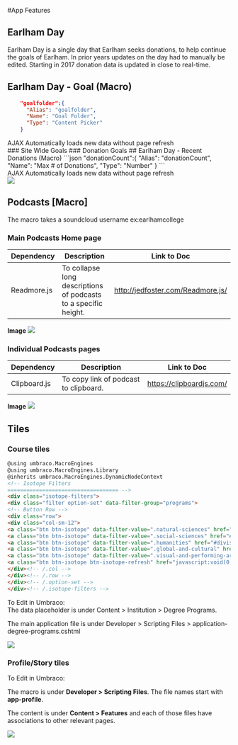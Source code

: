 #App Features

## Earlham Day


Earlham Day is a single day that Earlham seeks donations, to help continue the goals of Earlham. In prior years updates on the day had to manually be edited. Starting in 2017 donation data is updated in close to real-time.


## Earlham Day - Goal (Macro)

```json
    "goalfolder":{
      "Alias": "goalfolder",
      "Name": "Goal Folder",
      "Type": "Content Picker"
    }
```
<aside class="notice">AJAX Automatically loads new data without page refresh</aside>
### Site Wide Goals
### Donation Goals
## Earlham Day - Recent Donations (Macro)
```json
    "donationCount":{
      "Alias": "donationCount",
      "Name": "Max # of Donations",
      "Type": "Number"
    }
```
<aside class="notice">AJAX Automatically loads new data without page refresh</aside>
<img src='/images/apps/earlhamday/recent-donations.png'/>

## Podcasts [Macro]

<aside class="notice">The macro takes a soundcloud username ex:earlhamcollege</aside>


### Main Podcasts Home page

Dependency | Description | Link to Doc
-------------- | -------------- | --------------
Readmore.js | To collapse long descriptions of podcasts to a specific height. | http://jedfoster.com/Readmore.js/

**Image**
<img src='/images/apps/podcasts/podcast-home-page.png'/>


### Individual Podcasts pages

Dependency | Description | Link to Doc
-------------- | -------------- | --------------
Clipboard.js | To copy link of podcast to clipboard. | https://clipboardjs.com/

**Image**
<img src='/images/apps/podcasts/podcast-individual-page.png'/>

## Tiles

### Course tiles

```html
@using umbraco.MacroEngines
@using umbraco.MacroEngines.Library
@inherits umbraco.MacroEngines.DynamicNodeContext
<!-- Isotope Filters
=================================== -->
<div class="isotope-filters">
<div class="filter option-set" data-filter-group="programs">
<!-- Button Row -->
<div class="row">
<div class="col-sm-12">
<a class="btn btn-isotope" data-filter-value=".natural-sciences" href="#division-natural-sciences-division"><i class="icon-check-empty"></i> Natural Sciences</a>
<a class="btn btn-isotope" data-filter-value=".social-sciences" href="#division-social-sciences-division"><i class="icon-check-empty"></i> Social Sciences</a>
<a class="btn btn-isotope" data-filter-value=".humanities" href="#division-humanities-division"><i class="icon-check-empty"></i> Humanities</a>
<a class="btn btn-isotope" data-filter-value=".global-and-cultural" href="#division-global-and-cultural"><i class="icon-check-empty"></i> Global/Cultural</a>
<a class="btn btn-isotope" data-filter-value=".visual-and-performing-arts" href="#division-visual-proforming-arts"><i class="icon-check-empty"></i> Visual/Performing Arts</a>
<a class="btn btn-isotope btn-isotope-refresh" href="javascript:void(0);"><i class="icon-refresh"></i> Refresh<a>
</div><!-- /.col -->
</div><!-- /.row -->
</div><!-- /.option-set -->                                     
</div><!-- /.isotope-filters -->
```

<aside class="notice">To Edit in Umbraco:</aside>
The data placeholder is under Content > Institution > Degree Programs. 

The main application file is under Developer > Scripting Files > application-degree-programs.cshtml

<img src='/images/apps/tiles/department_tiles.PNG'/>


### Profile/Story tiles
<aside class="notice">To Edit in Umbraco:</aside>

The macro is under **Developer > Scripting Files**. The file names start with **app-profile**.

The content is under **Content > Features** and each of those files have associations to other relevant pages.

<img src='/images/apps/tiles/stories.PNG'/>


